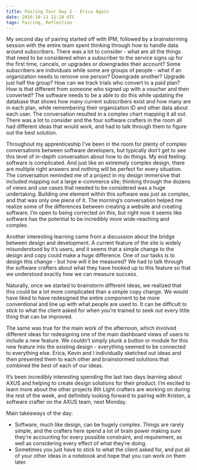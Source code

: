 ```yaml
---
title: Pairing Tour Day 2 - Erica Again
date: 2016-10-11 22:28 UTC
tags: Pairing, Reflection
---
```

<section class="article-container">

<p>My second day of pairing started off with IPM, followed by a brainstorming session with the entire team spent thinking through how to handle data around subscribers. There was a lot to consider - what are all the things that need to be considered when a subscriber to the service signs up for the first time, cancels, or upgrades or downgrades their account? Some subscribers are individuals while some are groups of people - what if an organization needs to remove one person? Downgrade another? Upgrade just half the group? How can we track trials who convert to a paid plan? How is that different from someone who signed up with a voucher and then converted? The software needs to be a able to do this while updating the database that shows how many current subscribers exist and how many are in each plan, while remembering their organization ID and other data about each user. The conversation resulted in a complex chart mapping it all out. There was a lot to consider and the four software crafters in the room all had different ideas that would work, and had to talk through them to figure out the best solution.</p>

<p>Throughout my apprenticeship I’ve been in the room for plenty of complex conversations between software developers, but typically don’t get to see this level of in-depth conversation about how to do things. My end feeling: software is complicated. And just like an extremely complex design, there are multiple right answers and nothing will be perfect for every situation. The conversation reminded me of a project in my design immersive that included mapping out a large e-commerce site; thinking through the dozens of views and use cases that needed to be considered was a huge undertaking. Building one element within this software was just as complex, and that was only one piece of it. The morning’s conversation helped me realize some of the differences between creating a website and creating software. I’m open to being corrected on this, but right now it seems like software has the potential to be incredibly more wide-reaching and complex.</p>

<p>Another interesting learning came from a discussion about the bridge between design and development. A current feature of the site is widely misunderstood by it’s users, and it seems that a simple change to the design and copy could make a huge difference. One of our tasks is to design this change - but how will it be measured? We had to talk through the software crafters about what they have hooked up to this feature so that we understood exactly how we can measure success.</p>

<p>Naturally, once we started to brainstorm different ideas, we realized that this could be a lot more complicated than a simple copy change. We would have liked to have redesigned the entire component to be more conventional and line up with what people are used to. It can be difficult to stick to what the client asked for when you’re trained to seek out every little thing that can be improved.</p>

<p>The same was true for the main work of the afternoon, which involved different ideas for redesigning one of the main dashboard views of users to include a new feature. We couldn’t simply plunk a button or module for this new feature into the existing design - everything seemed to be connected to everything else. Erica, Kevin and I individually sketched out ideas and then presented them to each other and brainstormed solutions that combined the best of each of our ideas.</p>

<p>It’s been incredibly interesting spending the last two days learning about AXUS and helping to create design solutions for their product. I’m excited to learn more about the other projects 8th Light crafters are working on during the rest of the week, and definitely looking forward to pairing with Kristen, a software crafter on the AXUS team, next Monday.</p>

<p>Main takeaways of the day:</p>
<ul>
	<li>Software, much like design, can be hugely complex. Things are rarely simple, and the crafters here spend a lot of brain power making sure they’re accounting for every possible constraint, and requirement, as well as considering every effect of what they’re doing.</li>
	<li>Sometimes you just have to stick to what the client asked for, and put all of your other ideas in a notebook and hope that you can work on them later.</li>
</ul>

</section>